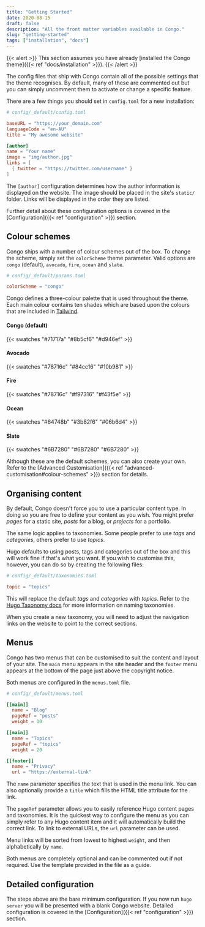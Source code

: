 ```yaml
---
title: "Getting Started"
date: 2020-08-15
draft: false
description: "All the front matter variables available in Congo."
slug: "getting-started"
tags: ["installation", "docs"]
---
```


{{< alert >}}
This section assumes you have already [installed the Congo theme]({{< ref "docs/installation" >}}).
{{< /alert >}}

The config files that ship with Congo contain all of the possible settings that the theme recognises. By default, many of these are commented out but you can simply uncomment them to activate or change a specific feature.

There are a few things you should set in `config.toml` for a new installation:

```toml
# config/_default/config.toml

baseURL = "https://your_domain.com"
languageCode = "en-AU"
title = "My awesome website"

[author]
name = "Your name"
image = "img/author.jpg"
links = [
  { twitter = "https://twitter.com/username" }
]
```

The `[author]` configuration determines how the author information is displayed on the website. The image should be placed in the site's `static/` folder. Links will be displayed in the order they are listed.

Further detail about these configuration options is covered in the [Configuration]({{< ref "configuration" >}}) section.

## Colour schemes

Congo ships with a number of colour schemes out of the box. To change the scheme, simply set the `colorScheme` theme parameter. Valid options are `congo` (default), `avocado`, `fire`, `ocean` and `slate`.

```toml
# config/_default/params.toml

colorScheme = "congo"
```

Congo defines a three-colour palette that is used throughout the theme. Each main colour contains ten shades which are based upon the colours that are included in [Tailwind](https://tailwindcss.com/docs/customizing-colors#color-palette-reference).

#### Congo (default)

{{< swatches "#71717a" "#8b5cf6" "#d946ef" >}}

#### Avocado

{{< swatches "#78716c" "#84cc16" "#10b981" >}}

#### Fire

{{< swatches "#78716c" "#f97316" "#f43f5e" >}}

#### Ocean

{{< swatches "#64748b" "#3b82f6" "#06b6d4" >}}

#### Slate

{{< swatches "#6B7280" "#6B7280" "#6B7280" >}}

Although these are the default schemes, you can also create your own. Refer to the [Advanced Customisation]({{< ref "advanced-customisation#colour-schemes" >}}) section for details.

## Organising content

By default, Congo doesn't force you to use a particular content type. In doing so you are free to define your content as you wish. You might prefer _pages_ for a static site, _posts_ for a blog, or _projects_ for a portfolio.

The same logic applies to taxonomies. Some people prefer to use _tags_ and _categories_, others prefer to use _topics_.

Hugo defaults to using posts, tags and categories out of the box and this will work fine if that's what you want. If you wish to customise this, however, you can do so by creating the following files:

```toml
# config/_default/taxonomies.toml

topic = "topics"
```

This will replace the default _tags_ and _categories_ with _topics_. Refer to the [Hugo Taxonomy docs](https://gohugo.io/content-management/taxonomies/) for more information on naming taxonomies.

When you create a new taxonomy, you will need to adjust the navigation links on the website to point to the correct sections.

## Menus

Congo has two menus that can be customised to suit the content and layout of your site. The `main` menu appears in the site header and the `footer` menu appears at the bottom of the page just above the copyright notice.

Both menus are configured in the `menus.toml` file.

```toml
# config/_default/menus.toml

[[main]]
  name = "Blog"
  pageRef = "posts"
  weight = 10

[[main]]
  name = "Topics"
  pageRef = "topics"
  weight = 20

[[footer]]
  name = "Privacy"
  url = "https://external-link"
```

The `name` parameter specifies the text that is used in the menu link. You can also optionally provide a `title` which fills the HTML title attribute for the link.

The `pageRef` parameter allows you to easily reference Hugo content pages and taxonomies. It is the quickest way to configure the menu as you can simply refer to any Hugo content item and it will automatically build the correct link. To link to external URLs, the `url` parameter can be used.

Menu links will be sorted from lowest to highest `weight`, and then alphabetically by `name`.

Both menus are completely optional and can be commented out if not required. Use the template provided in the file as a guide.

## Detailed configuration

The steps above are the bare minimum configuration. If you now run `hugo server` you will be presented with a blank Congo website. Detailed configuration is covered in the [Configuration]({{< ref "configuration" >}}) section.
